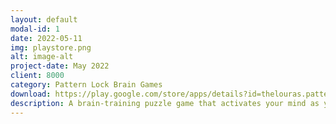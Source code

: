 ```yaml
---
layout: default
modal-id: 1
date: 2022-05-11
img: playstore.png
alt: image-alt
project-date: May 2022
client: 8000
category: Pattern Lock Brain Games
download: https://play.google.com/store/apps/details?id=thelouras.pattern.game
description: A brain-training puzzle game that activates your mind as you play. When you've got a spare moment, on your daily commute, or before going to bed, why not experience what it feels like to activate you mind?
---
```



